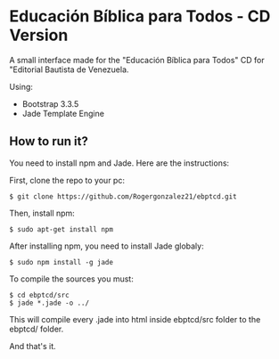 # Educación Bíblica para Todos - CD Version
A small interface made for the "Educación Bíblica para Todos" CD for "Editorial Bautista de Venezuela.

Using:
*   Bootstrap 3.3.5
*   Jade Template Engine

## How to run it?
You need to install npm and Jade. Here are the instructions:

First, clone the repo to your pc:

    $ git clone https://github.com/Rogergonzalez21/ebptcd.git

Then, install npm:

    $ sudo apt-get install npm

After installing npm, you need to install Jade globaly:    

    $ sudo npm install -g jade

To compile the sources you must:

    $ cd ebptcd/src
    $ jade *.jade -o ../
    
This will compile every .jade into html inside ebptcd/src folder to the ebptcd/ folder.

And that's it.